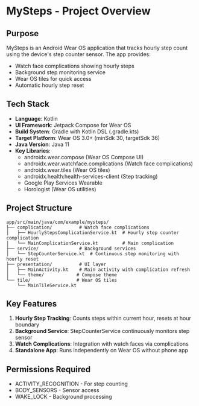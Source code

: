 # MySteps - Project Overview

## Purpose
MySteps is an Android Wear OS application that tracks hourly step count using the device's step counter sensor. The app provides:
- Watch face complications showing hourly steps
- Background step monitoring service
- Wear OS tiles for quick access
- Automatic hourly step reset

## Tech Stack
- **Language**: Kotlin
- **UI Framework**: Jetpack Compose for Wear OS
- **Build System**: Gradle with Kotlin DSL (.gradle.kts)
- **Target Platform**: Wear OS 3.0+ (minSdk 30, targetSdk 36)
- **Java Version**: Java 11
- **Key Libraries**:
  - androidx.wear.compose (Wear OS Compose UI)
  - androidx.wear.watchface.complications (Watch face complications)
  - androidx.wear.tiles (Wear OS tiles)
  - androidx.health:health-services-client (Step tracking)
  - Google Play Services Wearable
  - Horologist (Wear OS utilities)

## Project Structure
```
app/src/main/java/com/example/mysteps/
├── complication/          # Watch face complications
│   ├── HourlyStepsComplicationService.kt  # Hourly step counter complication
│   └── MainComplicationService.kt         # Main complication
├── service/               # Background services
│   └── StepCounterService.kt  # Continuous step monitoring with hourly reset
├── presentation/          # UI layer
│   ├── MainActivity.kt    # Main activity with complication refresh
│   └── theme/            # Compose theme
└── tile/                 # Wear OS tiles
    └── MainTileService.kt
```

## Key Features
1. **Hourly Step Tracking**: Counts steps within current hour, resets at hour boundary
2. **Background Service**: StepCounterService continuously monitors step sensor
3. **Watch Complications**: Integration with watch faces via complications
4. **Standalone App**: Runs independently on Wear OS without phone app

## Permissions Required
- ACTIVITY_RECOGNITION - For step counting
- BODY_SENSORS - Sensor access
- WAKE_LOCK - Background processing

